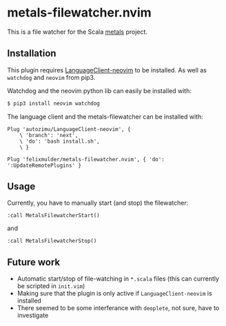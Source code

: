 # metals-filewatcher.nvim
This is a file watcher for the Scala
[metals](https://github.com/scalameta/metals) project.

## Installation
This plugin requires
[LanguageClient-neovim](https://github.com/autozimu/LanguageClient-neovim) to be
installed. As well as `watchdog` and `neovim` from pip3.

Watchdog and the neovim python lib can easily be installed with:

```bash
$ pip3 install neovim watchdog
```


The language client and the metals-filewatcher can be installed with:

```vim
Plug 'autozimu/LanguageClient-neovim', {
    \ 'branch': 'next',
    \ 'do': 'bash install.sh',
    \ }

Plug 'felixmulder/metals-filewatcher.nvim', { 'do': ':UpdateRemotePlugins' }
```

## Usage
Currently, you have to manually start (and stop) the filewatcher:

```
:call MetalsFilewatcherStart()
```

and

```
:call MetalsFilewatcherStop()
```

## Future work
- Automatic start/stop of file-watching in `*.scala` files (this can currently be scripted in `init.vim`)
- Making sure that the plugin is only active if `LanguageClient-neovim` is installed
- There seemed to be some interferance with `deoplete`, not sure, have to investigate
